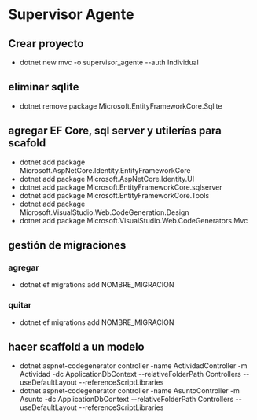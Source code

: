 # Supervisor Agente

## Crear proyecto
- dotnet new mvc -o supervisor_agente --auth Individual

## eliminar sqlite
- dotnet remove package Microsoft.EntityFrameworkCore.Sqlite

## agregar EF Core, sql server y utilerías para scafold
- dotnet add package Microsoft.AspNetCore.Identity.EntityFrameworkCore
- dotnet add package Microsoft.AspNetCore.Identity.UI
- dotnet add package Microsoft.EntityFrameworkCore.sqlserver
- dotnet add package Microsoft.EntityFrameworkCore.Tools
- dotnet add package Microsoft.VisualStudio.Web.CodeGeneration.Design
- dotnet add package Microsoft.VisualStudio.Web.CodeGenerators.Mvc

## gestión de migraciones
### agregar
- dotnet ef migrations add NOMBRE_MIGRACION
### quitar
- dotnet ef migrations add NOMBRE_MIGRACION

## hacer scaffold a un modelo
- dotnet aspnet-codegenerator controller -name ActividadController -m Actividad -dc ApplicationDbContext --relativeFolderPath Controllers --useDefaultLayout --referenceScriptLibraries
- dotnet aspnet-codegenerator controller -name AsuntoController -m Asunto -dc ApplicationDbContext --relativeFolderPath Controllers --useDefaultLayout --referenceScriptLibraries